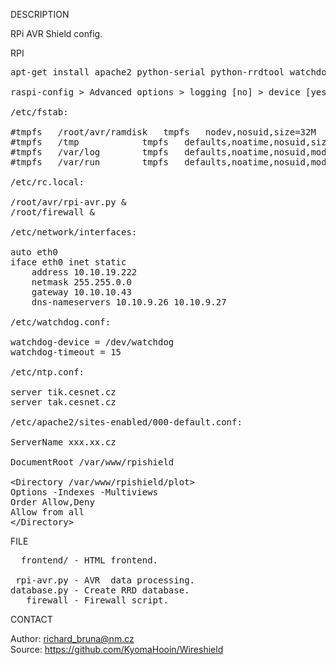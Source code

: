 
DESCRIPTION

RPi AVR Shield config.

RPI
<pre>
apt-get install apache2 python-serial python-rrdtool watchdog

raspi-config > Advanced options > logging [no] > device [yes]

/etc/fstab:

#tmpfs   /root/avr/ramdisk   tmpfs   nodev,nosuid,size=32M   0       0
#tmpfs   /tmp            tmpfs   defaults,noatime,nosuid,size=100m       0       0
#tmpfs   /var/log        tmpfs   defaults,noatime,nosuid,mode=0755,size=100m     0       0
#tmpfs   /var/run        tmpfs   defaults,noatime,nosuid,mode=0755,size=2m       0       0

/etc/rc.local:

/root/avr/rpi-avr.py &
/root/firewall &

/etc/network/interfaces:

auto eth0
iface eth0 inet static
	address 10.10.19.222
	netmask 255.255.0.0
	gateway 10.10.10.43
	dns-nameservers 10.10.9.26 10.10.9.27

/etc/watchdog.conf:

watchdog-device = /dev/watchdog
watchdog-timeout = 15

/etc/ntp.conf:

server tik.cesnet.cz
server tak.cesnet.cz

/etc/apache2/sites-enabled/000-default.conf:

ServerName xxx.xx.cz

DocumentRoot /var/www/rpishield

&lt;Directory /var/www/rpishield/plot&gt;
Options -Indexes -Multiviews
Order Allow,Deny
Allow from all
&lt;/Directory&gt;
</pre>
FILE
<pre>
  frontend/ - HTML frontend.

 rpi-avr.py - AVR  data processing.
database.py - Create RRD database.
   firewall - Firewall script.
</pre>
CONTACT

Author: richard_bruna@nm.cz<br>
Source: https://github.com/KyomaHooin/Wireshield

